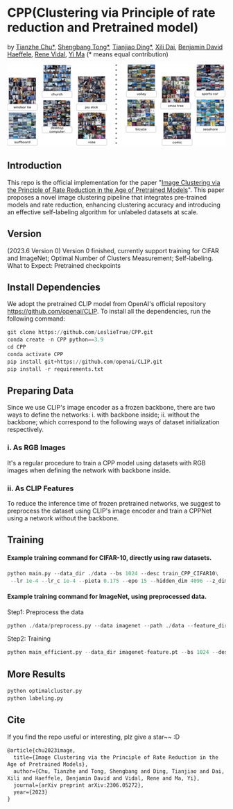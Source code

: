 # CPP(Clustering via Principle of rate reduction and Pretrained model)

by [Tianzhe Chu*](https://tianzhechu.com), [Shengbang Tong*](https://tsb0601.github.io/petertongsb/), [Tianjiao Ding*](https://tianjiaoding.com), [Xili Dai](https://delay-xili.github.io/), [Benjamin David Haeffele](https://www.cis.jhu.edu/~haeffele/), [Rene Vidal](http://vision.jhu.edu/rvidal.html), [Yi Ma](http://people.eecs.berkeley.edu/~yima/) (* means equal contribution)

![](./images/labeling.png)

## Introduction
This repo is the official implementation for the paper "[Image Clustering via the Principle of Rate Reduction in the Age of Pretrained Models](https://arxiv.org/abs/2306.05272)".
This paper proposes a novel image clustering pipeline that integrates pre-trained models and rate reduction, enhancing clustering accuracy and introducing an effective self-labeling algorithm for unlabeled datasets at scale.

## Version

(2023.6 Version 0) Version 0 finished, currently support training for CIFAR and ImageNet; Optimal Number of Clusters Measurement; Self-labeling. 
What to Expect: Pretrained checkpoints

## Install Dependencies

We adopt the pretrained CLIP model from OpenAI's official repository https://github.com/openai/CLIP. To install all the dependencies, run the following command:
```python
git clone https://github.com/LeslieTrue/CPP.git
conda create -n CPP python==3.9
cd CPP
conda activate CPP
pip install git+https://github.com/openai/CLIP.git
pip install -r requirements.txt
```
## Preparing Data
Since we use CLIP's image encoder as a frozen backbone, there are two ways to define the networks: i. with backbone inside; ii. without the backbone; which correspond to the following ways of dataset initialization respectively.
### i. As RGB Images
It's a regular procedure to train a CPP model using datasets with RGB images when defining the network with backbone inside.
### ii. As CLIP Features
To reduce the inference time of frozen pretrained networks, we suggest to preprocess the dataset using CLIP's image encoder and train a CPPNet using a network without the backbone.

## Training

#### Example training command for CIFAR-10, directly using raw datasets.

```python
python main.py --data_dir ./data --bs 1024 --desc train_CPP_CIFAR10\
 --lr 1e-4 --lr_c 1e-4 --pieta 0.175 --epo 15 --hidden_dim 4096 --z_dim 128 --warmup 50
```

#### Example training command for ImageNet, using preprocessed data.

Step1: Preprocess the data

```python
python ./data/preprocess.py --data imagenet --path ./data --feature_dir ./imagenet-feature.pt
```

Step2: Training

```python
python main_efficient.py --data_dir imagenet-feature.pt --bs 1024 --desc train_CPP_imagenet --lr 1e-4 --lr_c 1e-4 --pieta 0.12 --epo --hidden_dim 2048 --z_dim 1024 --warmup 2000 --epo 20
```

## More Results



```python
python optimalcluster.py
python labeling.py
```

## Cite

If you find the repo useful or interesting, plz give a star~~ :D

```
@article{chu2023image,
  title={Image Clustering via the Principle of Rate Reduction in the Age of Pretrained Models},
  author={Chu, Tianzhe and Tong, Shengbang and Ding, Tianjiao and Dai, Xili and Haeffele, Benjamin David and Vidal, Rene and Ma, Yi},
  journal={arXiv preprint arXiv:2306.05272},
  year={2023}
}
```

